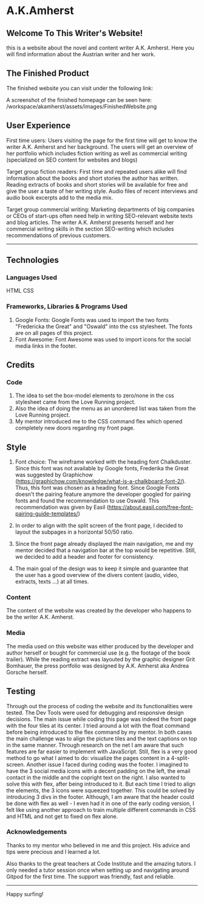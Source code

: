 # A.K.Amherst

## Welcome To This Writer's Website!

this is a website about the novel and content writer A.K. Amherst. Here you will find information about the Austrian writer and her work.

## The Finished Product 
The finished website you can visit under the following link:

A screenshot of the finished homepage can be seen here:
/workspace/akamherst/assets/images/FinishedWebsite.png

## User Experience

First time users: 
Users visiting the page for the first time will get to know the writer A.K. Amherst and her background. The users will get an overview of her portfolio which includes fiction writing as well as commercial writing (specialized on SEO content for websites and blogs)

Target group fiction readers:
First time and repeated users alike will find information about the books and short stories the author has written. Reading extracts of books and short stories will be available for free and give the user a taste of her writing style.
Audio files of recent interviews and audio book excerpts add to the media mix.

Target group commercial writing:
Marketing departments of big companies or CEOs of start-ups often need help in writing SEO-relevant website texts and blog articles. The writer A.K. Amherst presents herself and her commercial writing skills in the section SEO-writing which includes recommendations of previous customers.

------

## Technologies

### Languages Used

HTML
CSS

### Frameworks, Libraries & Programs Used

1. Google Fonts: Google Fonts was used to import the two fonts "Fredericka the Great" and "Oswald" into the css stylesheet. The fonts are on all pages of this project.
2. Font Awesome: Font Awesome was used to import icons for the social media links in the footer.

## Credits



### Code

1. The idea to set the box-model elements to zero/none in the css stylesheet came from the Love Running project.
2. Also the idea of doing the menu as an unordered list was taken from the Love Running project.
3. My mentor introduced me to the CSS command flex which opened completely new doors regarding my front page.

## Style

1. Font choice: The wireframe worked with the heading font Chalkduster. Since this font was not available by Google fonts, Frederika the Great was suggested by Graphichow (https://graphichow.com/knowledge/what-is-a-chalkboard-font-2/). Thus, this font was chosen as a heading font. Since Google Fonts doesn't the pairing feature anymore the developer googled for pairing fonts and found the recommendation to use Oswald. This recommendation was given by Easil (https://about.easil.com/free-font-pairing-guide-templates/)

2. In order to align with the split screen of the front page, I decided to layout the subpages in a horizontal 50/50 ratio.
3. Since the front page already displayed the main navigation, me and my mentor decided that a navigation bar at the top would be repetitive. Still, we decided to add a header and footer for consistency.
4. The main goal of the design was to keep it simple and guarantee that the user has a good overview of the divers content (audio, video, extracts, texts ...) at all times.

### Content

The content of the website was created by the developer who happens to be the writer A.K. Amherst.

### Media

The media used on this website was either produced by the developer and author herself or bought for commercial use (e.g. the footage of the book trailer). While the reading extract was layouted by the graphic designer Grit Bomhauer, the press portfolio was designed by A.K. Amherst aka Andrea Gorsche herself.

## Testing
Through out the process of coding the website and its functionalities were tested. The Dev Tools were used for debugging and responsive design decisions.
The main issue while coding this page was indeed the front page with the four tiles at its center. I tried around a lot with the float command before being introduced to the flex command by my mentor. In both cases the main challenge was to align the picture tiles and the text captions on top in the same manner.
Through research on the net I am aware that such features are far easier to implement with JavaScript. Still, flex is a very good method to go what I aimed to do: visualize the pages content in a 4-split-screen.
Another issue I faced during coding was the footer. I imagined to have the 3 social media icons with a decent padding on the left, the email contact in the middle and the copright text on the right. I also wanted to solve this with flex, after being introduced to it. But each time I tried to align the elements, the 3 icons were squeezed together. This could be solved by introducing 3 divs in the footer.
Although, I am aware that the header could be done with flex as well - I even had it in one of the early coding version, I felt like using another approach to train multiple different commands in CSS and HTML and not get to fixed on flex alone.

### Acknowledgements

Thanks to my mentor who believed in me and this project. His advice and tips were precious and I learned a lot.

Also thanks to the great teachers at Code Institute and the amazing tutors. I only needed a tutor session once when setting up and navigating around Gitpod for the first time. The support was friendly, fast and reliable. 

---
Happy surfing!